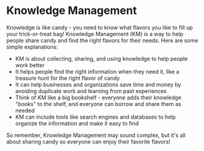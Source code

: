 # Knowledge Management

Knowledge is like candy - you need to know what flavors you like to fill up your trick-or-treat bag! Knowledge Management (KM) is a way to help people share candy and find the right flavors for their needs. Here are some simple explanations: 

* KM is about collecting, sharing, and using knowledge to help people work better
* It helps people find the right information when they need it, like a treasure hunt for the right flavor of candy
* It can help businesses and organizations save time and money by avoiding duplicate work and learning from past experiences
* Think of KM like a big bookshelf - everyone adds their knowledge "books" to the shelf, and everyone can borrow and share them as needed
* KM can include tools like search engines and databases to help organize the information and make it easy to find

So remember, Knowledge Management may sound complex, but it's all about sharing candy so everyone can enjoy their favorite flavors!
